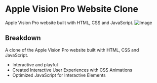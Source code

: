 # Apple Vision Pro Website Clone
Apple Vision Pro website built with HTML, CSS and JavaScript.
  ![Image]([https://www.apple.com/apple-vision-pro/](https://github.com/LiamThomas21/Apple-vision-pro-website/blob/main/Apple%20vision%20image.png))

## Breakdown
A clone of the Apple Vision Pro website built with HTML, CSS and JavaScript.

- Interactive and playful
- Created Interactive User Experiences with CSS Animations
- Optimized JavaScript for Interactive Elements
